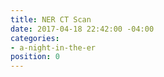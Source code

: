 ```yaml
---
title: NER CT Scan
date: 2017-04-18 22:42:00 -04:00
categories:
- a-night-in-the-er
position: 0
---
```


